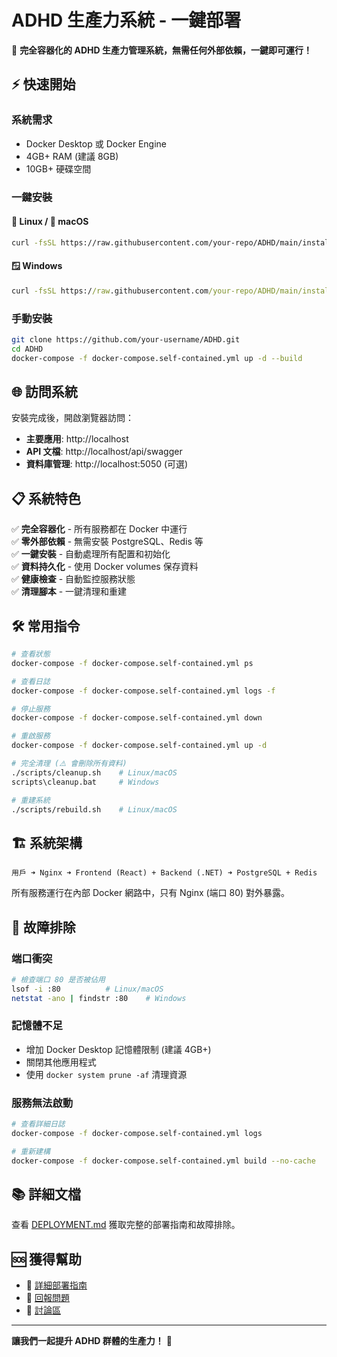 # ADHD 生產力系統 - 一鍵部署

🚀 **完全容器化的 ADHD 生產力管理系統，無需任何外部依賴，一鍵即可運行！**

## ⚡ 快速開始

### 系統需求
- Docker Desktop 或 Docker Engine
- 4GB+ RAM (建議 8GB)
- 10GB+ 硬碟空間

### 一鍵安裝

#### 🐧 Linux / 🍎 macOS
```bash
curl -fsSL https://raw.githubusercontent.com/your-repo/ADHD/main/install.sh | bash
```

#### 🪟 Windows
```cmd
curl -fsSL https://raw.githubusercontent.com/your-repo/ADHD/main/install.bat -o install.bat && install.bat
```

### 手動安裝
```bash
git clone https://github.com/your-username/ADHD.git
cd ADHD
docker-compose -f docker-compose.self-contained.yml up -d --build
```

## 🌐 訪問系統

安裝完成後，開啟瀏覽器訪問：
- **主要應用**: http://localhost
- **API 文檔**: http://localhost/api/swagger
- **資料庫管理**: http://localhost:5050 (可選)

## 📋 系統特色

✅ **完全容器化** - 所有服務都在 Docker 中運行  
✅ **零外部依賴** - 無需安裝 PostgreSQL、Redis 等  
✅ **一鍵安裝** - 自動處理所有配置和初始化  
✅ **資料持久化** - 使用 Docker volumes 保存資料  
✅ **健康檢查** - 自動監控服務狀態  
✅ **清理腳本** - 一鍵清理和重建  

## 🛠️ 常用指令

```bash
# 查看狀態
docker-compose -f docker-compose.self-contained.yml ps

# 查看日誌
docker-compose -f docker-compose.self-contained.yml logs -f

# 停止服務
docker-compose -f docker-compose.self-contained.yml down

# 重啟服務
docker-compose -f docker-compose.self-contained.yml up -d

# 完全清理 (⚠️ 會刪除所有資料)
./scripts/cleanup.sh    # Linux/macOS
scripts\cleanup.bat     # Windows

# 重建系統
./scripts/rebuild.sh    # Linux/macOS
```

## 🏗️ 系統架構

```
用戶 ➜ Nginx ➜ Frontend (React) + Backend (.NET) ➜ PostgreSQL + Redis
```

所有服務運行在內部 Docker 網路中，只有 Nginx (端口 80) 對外暴露。

## 🔧 故障排除

### 端口衝突
```bash
# 檢查端口 80 是否被佔用
lsof -i :80          # Linux/macOS
netstat -ano | findstr :80    # Windows
```

### 記憶體不足
- 增加 Docker Desktop 記憶體限制 (建議 4GB+)
- 關閉其他應用程式
- 使用 `docker system prune -af` 清理資源

### 服務無法啟動
```bash
# 查看詳細日誌
docker-compose -f docker-compose.self-contained.yml logs

# 重新建構
docker-compose -f docker-compose.self-contained.yml build --no-cache
```

## 📚 詳細文檔

查看 [DEPLOYMENT.md](./DEPLOYMENT.md) 獲取完整的部署指南和故障排除。

## 🆘 獲得幫助

- 📄 [詳細部署指南](./DEPLOYMENT.md)
- 🐛 [回報問題](https://github.com/your-username/ADHD/issues)
- 💬 [討論區](https://github.com/your-username/ADHD/discussions)

---

**讓我們一起提升 ADHD 群體的生產力！** 🎯